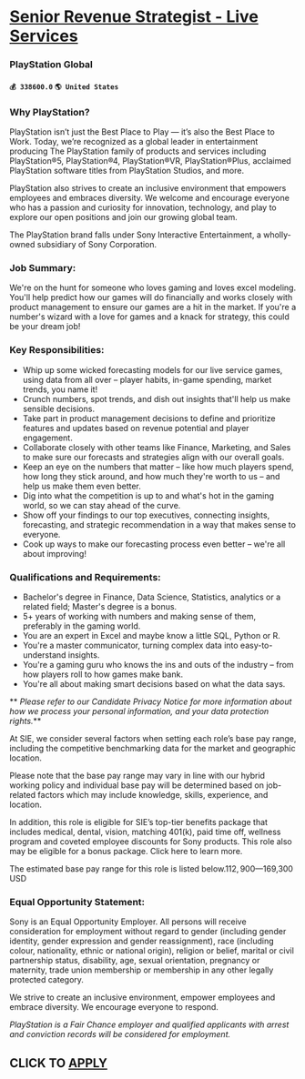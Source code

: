 # [Senior Revenue Strategist - Live Services](https://www.remotewlb.com/apply/senior-revenue-strategist-live-services)  
### PlayStation Global  
#### `💰 338600.0` `🌎 United States`  

### Why PlayStation?

PlayStation isn’t just the Best Place to Play — it’s also the Best Place to Work. Today, we’re recognized as a global leader in entertainment producing The PlayStation family of products and services including PlayStation®5, PlayStation®4, PlayStation®VR, PlayStation®Plus, acclaimed PlayStation software titles from PlayStation Studios, and more.

PlayStation also strives to create an inclusive environment that empowers employees and embraces diversity. We welcome and encourage everyone who has a passion and curiosity for innovation, technology, and play to explore our open positions and join our growing global team.

The PlayStation brand falls under Sony Interactive Entertainment, a wholly-owned subsidiary of Sony Corporation.

###  **Job Summary:**

We're on the hunt for someone who loves gaming and loves excel modeling. You'll help predict how our games will do financially and works closely with product management to ensure our games are a hit in the market. If you're a number's wizard with a love for games and a knack for strategy, this could be your dream job!

###  **Key Responsibilities:**

  * Whip up some wicked forecasting models for our live service games, using data from all over – player habits, in-game spending, market trends, you name it!
  * Crunch numbers, spot trends, and dish out insights that'll help us make sensible decisions.
  * Take part in product management decisions to define and prioritize features and updates based on revenue potential and player engagement.
  * Collaborate closely with other teams like Finance, Marketing, and Sales to make sure our forecasts and strategies align with our overall goals.
  * Keep an eye on the numbers that matter – like how much players spend, how long they stick around, and how much they're worth to us – and help us make them even better.
  * Dig into what the competition is up to and what's hot in the gaming world, so we can stay ahead of the curve.
  * Show off your findings to our top executives, connecting insights, forecasting, and strategic recommendation in a way that makes sense to everyone.
  * Cook up ways to make our forecasting process even better – we're all about improving!

###  **Qualifications and Requirements:**

  * Bachelor's degree in Finance, Data Science, Statistics, analytics or a related field; Master's degree is a bonus.
  * 5+ years of working with numbers and making sense of them, preferably in the gaming world.
  * You are an expert in Excel and maybe know a little SQL, Python or R.
  * You're a master communicator, turning complex data into easy-to-understand insights.
  * You're a gaming guru who knows the ins and outs of the industry – from how players roll to how games make bank.
  * You're all about making smart decisions based on what the data says.

 ** _Please refer to our Candidate Privacy Notice for more information about how we process your personal information, and your data protection rights._**

At SIE, we consider several factors when setting each role’s base pay range, including the competitive benchmarking data for the market and geographic location.  
  
Please note that the base pay range may vary in line with our hybrid working policy and individual base pay will be determined based on job-related factors which may include knowledge, skills, experience, and location.  
  
In addition, this role is eligible for SIE’s top-tier benefits package that includes medical, dental, vision, matching 401(k), paid time off, wellness program and coveted employee discounts for Sony products. This role also may be eligible for a bonus package. Click here to learn more.

The estimated base pay range for this role is listed below.$112,900—$169,300 USD

### Equal Opportunity Statement:

Sony is an Equal Opportunity Employer. All persons will receive consideration for employment without regard to gender (including gender identity, gender expression and gender reassignment), race (including colour, nationality, ethnic or national origin), religion or belief, marital or civil partnership status, disability, age, sexual orientation, pregnancy or maternity, trade union membership or membership in any other legally protected category.

We strive to create an inclusive environment, empower employees and embrace diversity. We encourage everyone to respond.

 _PlayStation is a Fair Chance employer and qualified applicants with arrest and conviction records will be considered for employment._

  
## CLICK TO [APPLY](https://www.remotewlb.com/apply/senior-revenue-strategist-live-services)

